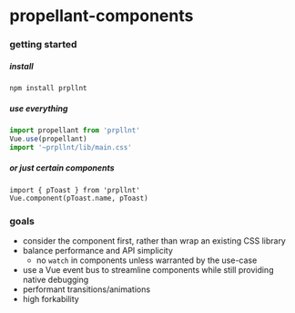 # propellant-components

### getting started

##### install

`npm install prpllnt`

##### use everything

```javascript
import propellant from 'prpllnt'
Vue.use(propellant)
import '~prpllnt/lib/main.css'
```

##### or just certain components

```
import { pToast } from 'prpllnt'
Vue.component(pToast.name, pToast)
```

### goals

- consider the component first, rather than wrap an existing CSS library
- balance performance and API simplicity
  - no `watch` in components unless warranted by the use-case
- use a Vue event bus to streamline components while still providing native debugging
- performant transitions/animations
- high forkability
